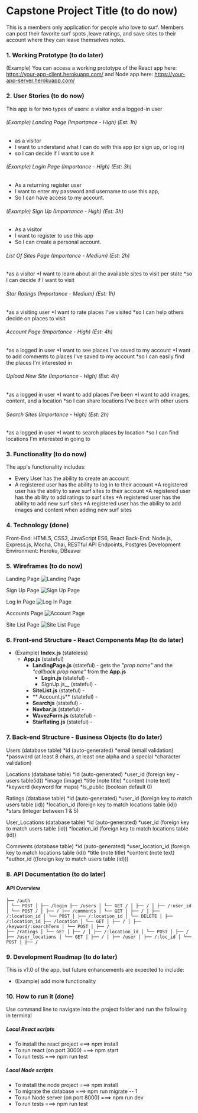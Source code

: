 # Capstone Project Title (to do now)

This is a members only application for people who love to surf. Members can post their favorite surf spots ,leave ratings, and save sites to their account where they can leave themselves notes.

### 1. Working Prototype (to do later)

(Example) You can access a working prototype of the React app here: https://your-app-client.herokuapp.com/ and Node app here: https://your-app-server.herokuapp.com/

### 2. User Stories (to do now)

This app is for two types of users: a visitor and a logged-in user

###### (Example) Landing Page (Importance - High) (Est: 1h)

- as a visitor
- I want to understand what I can do with this app (or sign up, or log in)
- so I can decide if I want to use it

###### (Example) Login Page (Importance - High) (Est: 3h)

- As a returning register user
- I want to enter my password and username to use this app,
- So I can have access to my account.

###### (Example) Sign Up (Importance - High) (Est: 3h)

- As a visitor
- I want to register to use this app
- So I can create a personal account.

###### List Of Sites Page (Importance - Medium) (Est: 2h)

*as a visitor
*I want to learn about all the available sites to visit per state
\*so I can decide if I want to visit

###### Star Ratings (Importance - Medium) (Est: 1h)

*as a visiting user
*I want to rate places I've visited
\*so I can help others decide on places to visit

###### Account Page (Importance - High) (Est: 4h)

*as a logged in user
*I want to see places I've saved to my account
*I want to add comments to places I've saved to my account
*so I can easily find the places I'm interested in

###### Upload New Site (Importance - High) (Est: 4h)

*as a logged in user
*I want to add places I've been
*I want to add images, content, and a location
*so I can share locations I've been with other users

###### Search Sites (Importance - High) (Est: 2h)

*as a logged in user
*I want to search places by location
\*so I can find locations I'm interested in going to

### 3. Functionality (to do now)

The app's functionality includes:

- Every User has the ability to create an account
- A registered user has the ability to log in to their account
  *A registered user has the ability to save surf sites to their account
  *A registered user has the ability to add ratings to surf sites
  *A registered user has the ability to add new surf sites
  *A registered user has the ability to add images and content when adding new surf sites

### 4. Technology (done)

Front-End: HTML5, CSS3, JavaScript ES6, React
Back-End: Node.js, Express.js, Mocha, Chai, RESTful API Endpoints, Postgres
Development Environment: Heroku, DBeaver

### 5. Wireframes (to do now)

Landing Page
![Landing Page](/github-images/screenshots/landing.png)

Sign Up Page
![Sign Up Page](/github-images/screenshots/sign-up.png)

Log In Page
![Log In Page](/github-images/screenshots/log-in.png)

Accounts Page
![Account Page](/github-images/screenshots/account.png)

Site List Page
![Site List Page](/github-images/screenshots/site-list.png)

### 6. Front-end Structure - React Components Map (to do later)

- (Example) **Index.js** (stateless)
  - **App.js** (stateful)
    - **LandingPage.js** (stateful) - gets the _"prop name"_ and the _"callback prop name"_ from the **App.js**
      - **Login.js** (stateful) -
      - SignUp.js\_\_ (stateful) -
    - **SiteList.js** (stateful) -
    - ** Account.js** (stateful) -
    - **Searchjs** (stateful) -
    - **Navbar.js** (stateful) -
    - **WavezForm.js** (stateful) -
    - **StarRating.js** (stateful) -

### 7. Back-end Structure - Business Objects (to do later)

Users (database table)
*id (auto-generated)
*email (email validation)
*password (at least 8 chars, at least one alpha and a special *character validation)

Locations (database table)
*id (auto-generated)
*user_id (foreign key - users table(id))
*image (image)
*title (note title)
*content (note text)
*keyword (keyword for maps)
\*is_public (boolean default 0)

Ratings (database table)
*id (auto-generated)
*user_id (foreign key to match users table (id))
*location_id (foreign key to match locations table (id))
*stars (integer between 1 & 5)

User_Locations (database table)
*id (auto-generated)
*user_id (foreign key to match users table (id))
\*location_id (foreign key to match locations table (id))

Comments (database table)
*id (auto-generated)
*user_location_id (foreign key to match locations table (id))
*title (note title)
*content (note text) \*author_id ((foreign key to match users table (id)))

### 8. API Documentation (to do later)

#### API Overview

```text
├── /auth
│ └── POST │ ├── /login ├── /users │ └── GET / │ ├── / │ ├── /:user_id │ └── POST / │ ├── / ├── /comments │ └── GET │ ├── / │ ├── /:location_id │ └── POST │ ├── /:location_id │ └── DELETE │ ├── /:location_id ├── /location │ └── GET │ ├── / │ ├── /keyword/:searchTerm │ └── POST │ ├── /
├── /ratings │ └── GET │ ├── / │ ├── /:location_id │ └── POST │ ├── / ├── /user_locations │ └── GET │ ├── / │ ├── /user │ ├── /:loc_id │ └── POST │ ├── /
```

### 9. Development Roadmap (to do later)

This is v1.0 of the app, but future enhancements are expected to include:

- (Example) add more functionality

### 10. How to run it (done)

Use command line to navigate into the project folder and run the following in terminal

##### Local React scripts

- To install the react project ===> npm install
- To run react (on port 3000) ===> npm start
- To run tests ===> npm run test

##### Local Node scripts

- To install the node project ===> npm install
- To migrate the database ===> npm run migrate -- 1
- To run Node server (on port 8000) ===> npm run dev
- To run tests ===> npm run test
